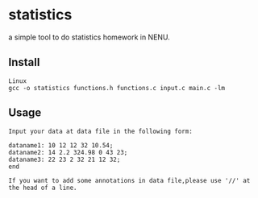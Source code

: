 # statistics
a simple tool to do statistics homework in NENU.
## Install
    Linux
    gcc -o statistics functions.h functions.c input.c main.c -lm
## Usage
    Input your data at data file in the following form:
    
    dataname1: 10 12 12 32 10.54;
    dataname2: 14 2.2 324.98 0 43 23;
    dataname3: 22 23 2 32 21 12 32;
    end
    
    If you want to add some annotations in data file,please use '//' at the head of a line.
    
    


